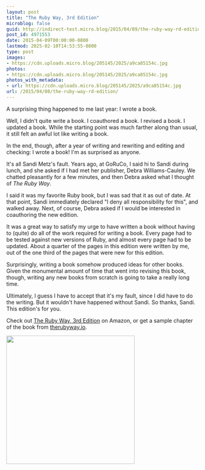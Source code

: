 ```yaml
---
layout: post
title: "The Ruby Way, 3rd Edition"
microblog: false
guid: http://indirect-test.micro.blog/2015/04/09/the-ruby-way-rd-edition/
post_id: 4971553
date: 2015-04-09T00:00:00-0800
lastmod: 2025-02-10T14:53:55-0800
type: post
images:
- https://cdn.uploads.micro.blog/205145/2025/a9ca85154c.jpg
photos:
- https://cdn.uploads.micro.blog/205145/2025/a9ca85154c.jpg
photos_with_metadata:
- url: https://cdn.uploads.micro.blog/205145/2025/a9ca85154c.jpg
url: /2015/04/08/the-ruby-way-rd-edition/
---
```

A surprising thing happened to me last year: I wrote a book.

Well, I didn't quite write a book. I coauthored a book. I revised a book. I updated a book. While the starting point was much farther along than usual, it still felt an awful lot like writing a book.

In the end, though, after a year of writing and rewriting and editing and checking: I wrote a book! I'm as surprised as anyone.

It's all Sandi Metz's fault. Years ago, at GoRuCo, I said hi to Sandi during lunch, and she asked if I had met her publisher, Debra Williams-Cauley. We chatted pleasantly for a few minutes, and then Debra asked what I thought of _The Ruby Way_.

I said it was my favorite Ruby book, but I was sad that it as out of date. At that point, Sandi immediately declared "I deny all responsibility for this", and walked away. Next, of course, Debra asked if I would be interested in coauthoring the new edition.

It was a great way to satisfy my urge to have written a book without having to (quite) do all of the work required for writing a book. Every page had to be tested against new versions of Ruby, and almost every page had to be updated. About a quarter of the pages in this edition were written by me, out of the one third of the pages that were new for this edition.

Surprisingly, writing a book somehow produced ideas for other books. Given the monumental amount of time that went into revising this book, though, writing any new books from scratch is going to take a really long time.

Ultimately, I guess I have to accept that it's my fault, since I did have to do the writing. But it wouldn't have happened without Sandi. So thanks, Sandi. This edition's for you.

Check out [The Ruby Way, 3rd Edition](http://www.amazon.com/gp/product/0321714636/?tag=indirect0b-20) on Amazon, or get a sample chapter of the book from [therubyway.io](http://therubyway.io).

[<img src="https://indirect-test.micro.blog/uploads/2025/a9ca85154c.jpg" style="width: 336px;">](http://www.amazon.com/gp/product/0321714636/?tag=indirect0b-20)
